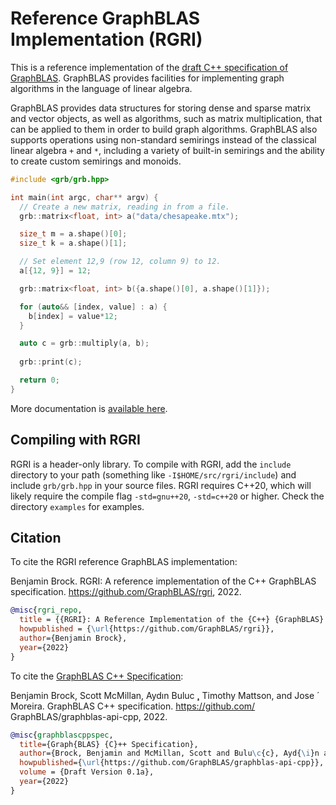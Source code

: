 # Reference GraphBLAS Implementation (RGRI)
This is a reference implementation of the [draft C++ specification of GraphBLAS](https://github.com/GraphBLAS/graphblas-api-cpp).
GraphBLAS provides facilities for implementing graph algorithms in the language
of linear algebra.

GraphBLAS provides data structures for storing dense and sparse matrix and vector objects, as well as algorithms, such as matrix multiplication, that can be applied to them in order to build graph algorithms.  GraphBLAS also supports operations using non-standard semirings instead of the classical linear algebra `+` and `*`, including a variety of built-in semirings and the ability to create custom semirings and monoids.

```C++
#include <grb/grb.hpp>

int main(int argc, char** argv) {
  // Create a new matrix, reading in from a file.
  grb::matrix<float, int> a("data/chesapeake.mtx");

  size_t m = a.shape()[0];
  size_t k = a.shape()[1];

  // Set element 12,9 (row 12, column 9) to 12.
  a[{12, 9}] = 12;

  grb::matrix<float, int> b({a.shape()[0], a.shape()[1]});

  for (auto&& [index, value] : a) {
  	b[index] = value*12;
  }

  auto c = grb::multiply(a, b);
  
  grb::print(c);

  return 0;
}

```

More documentation is [available here](https://rgri.readthedocs.io/en/main/?).

## Compiling with RGRI
RGRI is a header-only library. To compile with RGRI, add the `include` directory to your path (something like `-I$HOME/src/rgri/include`) and include `grb/grb.hpp` in your source files.  RGRI requires C++20, which will likely require the compile flag `-std=gnu++20`, `-std=c++20` or higher.  Check the directory `examples` for examples.

## Citation
To cite the RGRI reference GraphBLAS implementation:

Benjamin Brock. RGRI: A reference implementation of the C++ GraphBLAS specification. https://github.com/GraphBLAS/rgri, 2022.

```bibtex
@misc{rgri_repo,
  title = {{RGRI}: A Reference Implementation of the {C++} {GraphBLAS} Specification},
  howpublished = {\url{https://github.com/GraphBLAS/rgri}},
  author={Benjamin Brock},
  year={2022}
}
```

To cite the [GraphBLAS C++ Specification](https://github.com/GraphBLAS/graphblas-api-cpp):

Benjamin Brock, Scott McMillan, Aydın Buluc ̧, Timothy Mattson, and Jose ́ Moreira. GraphBLAS C++ specification. https://github.com/ GraphBLAS/graphblas-api-cpp, 2022.
 
```bibtex
@misc{graphblascppspec,
  title={Graph{BLAS} {C}++ Specification},
  author={Brock, Benjamin and McMillan, Scott and Bulu\c{c}, Ayd{\i}n and Mattson, Timothy and Moreira, Jos{\'e}},
  howpublished={\url{https://github.com/GraphBLAS/graphblas-api-cpp}},
  volume = {Draft Version 0.1a},
  year={2022}
}
```
